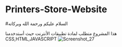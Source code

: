 # Printers-Store-Website
#السلام عليكم ورحمة الله وبركاته

هذا المشروع متطلب لمادة تطبيقات الأنترنت حيث أستدخدمنا CSS,HTML,JAVASCRIPT
![Screenshot_27](https://user-images.githubusercontent.com/100561374/155955433-a9db7bc3-d13f-4bb2-a279-e6dada15d4cf.png)
